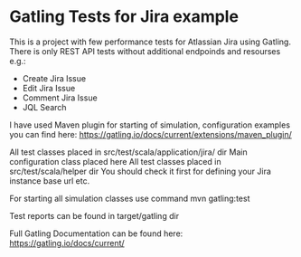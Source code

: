 # Gatling Tests for Jira example
This is a project with few performance tests for Atlassian Jira using Gatling.
There is only REST API tests without additional endpoinds and resourses e.g.:
* Create Jira Issue
* Edit Jira Issue
* Comment Jira Issue
* JQL Search

I have used Maven plugin for starting of simulation, configuration examples you can find here: https://gatling.io/docs/current/extensions/maven_plugin/

All test classes placed in src/test/scala/application/jira/ dir
Main configuration class placed here All test classes placed in src/test/scala/helper dir
You should check it first for defining your Jira instance base url etc.

For starting all simulation classes use command
mvn gatling:test

Test reports can be found in target/gatling dir

Full Gatling Documentation can be found here: https://gatling.io/docs/current/
